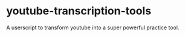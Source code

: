 # youtube-transcription-tools
A userscript to transform youtube into a super powerful practice tool. 
